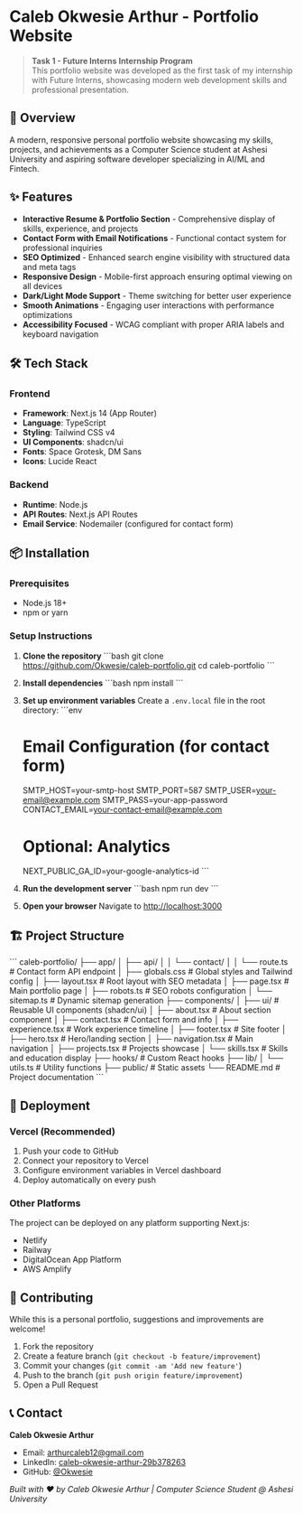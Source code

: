 # Caleb Okwesie Arthur - Portfolio Website

> **Task 1 - Future Interns Internship Program**  
> This portfolio website was developed as the first task of my internship with Future Interns, showcasing modern web development skills and professional presentation.

## 🚀 Overview

A modern, responsive personal portfolio website showcasing my skills, projects, and achievements as a Computer Science student at Ashesi University and aspiring software developer specializing in AI/ML and Fintech.

## ✨ Features

- **Interactive Resume & Portfolio Section** - Comprehensive display of skills, experience, and projects
- **Contact Form with Email Notifications** - Functional contact system for professional inquiries
- **SEO Optimized** - Enhanced search engine visibility with structured data and meta tags
- **Responsive Design** - Mobile-first approach ensuring optimal viewing on all devices
- **Dark/Light Mode Support** - Theme switching for better user experience
- **Smooth Animations** - Engaging user interactions with performance optimizations
- **Accessibility Focused** - WCAG compliant with proper ARIA labels and keyboard navigation

## 🛠️ Tech Stack

### Frontend
- **Framework**: Next.js 14 (App Router)
- **Language**: TypeScript
- **Styling**: Tailwind CSS v4
- **UI Components**: shadcn/ui
- **Fonts**: Space Grotesk, DM Sans
- **Icons**: Lucide React

### Backend
- **Runtime**: Node.js
- **API Routes**: Next.js API Routes
- **Email Service**: Nodemailer (configured for contact form)

## 📦 Installation

### Prerequisites
- Node.js 18+ 
- npm or yarn

### Setup Instructions

1. **Clone the repository**
   \`\`\`bash
   git clone https://github.com/Okwesie/caleb-portfolio.git
   cd caleb-portfolio
   \`\`\`

2. **Install dependencies**
   \`\`\`bash
   npm install
   \`\`\`

3. **Set up environment variables**
   Create a `.env.local` file in the root directory:
   \`\`\`env
   # Email Configuration (for contact form)
   SMTP_HOST=your-smtp-host
   SMTP_PORT=587
   SMTP_USER=your-email@example.com
   SMTP_PASS=your-app-password
   CONTACT_EMAIL=your-contact-email@example.com
   
   # Optional: Analytics
   NEXT_PUBLIC_GA_ID=your-google-analytics-id
   \`\`\`

4. **Run the development server**
   \`\`\`bash
   npm run dev
   \`\`\`

5. **Open your browser**
   Navigate to [http://localhost:3000](http://localhost:3000)

## 🏗️ Project Structure

\`\`\`
caleb-portfolio/
├── app/
│   ├── api/
│   │   └── contact/
│   │       └── route.ts          # Contact form API endpoint
│   ├── globals.css               # Global styles and Tailwind config
│   ├── layout.tsx                # Root layout with SEO metadata
│   ├── page.tsx                  # Main portfolio page
│   ├── robots.ts                 # SEO robots configuration
│   └── sitemap.ts                # Dynamic sitemap generation
├── components/
│   ├── ui/                       # Reusable UI components (shadcn/ui)
│   ├── about.tsx                 # About section component
│   ├── contact.tsx               # Contact form and info
│   ├── experience.tsx            # Work experience timeline
│   ├── footer.tsx                # Site footer
│   ├── hero.tsx                  # Hero/landing section
│   ├── navigation.tsx            # Main navigation
│   ├── projects.tsx              # Projects showcase
│   └── skills.tsx                # Skills and education display
├── hooks/                        # Custom React hooks
├── lib/
│   └── utils.ts                  # Utility functions
├── public/                       # Static assets
└── README.md                     # Project documentation
\`\`\`

## 🚀 Deployment

### Vercel (Recommended)
1. Push your code to GitHub
2. Connect your repository to Vercel
3. Configure environment variables in Vercel dashboard
4. Deploy automatically on every push

### Other Platforms
The project can be deployed on any platform supporting Next.js:
- Netlify
- Railway
- DigitalOcean App Platform
- AWS Amplify

## 🤝 Contributing

While this is a personal portfolio, suggestions and improvements are welcome!

1. Fork the repository
2. Create a feature branch (`git checkout -b feature/improvement`)
3. Commit your changes (`git commit -am 'Add new feature'`)
4. Push to the branch (`git push origin feature/improvement`)
5. Open a Pull Request

## 📞 Contact

**Caleb Okwesie Arthur**
- Email: [arthurcaleb12@gmail.com](mailto:arthurcaleb12@gmail.com)
- LinkedIn: [caleb-okwesie-arthur-29b378263](https://linkedin.com/in/caleb-okwesie-arthur-29b378263)
- GitHub: [@Okwesie](https://github.com/Okwesie)

*Built with ❤️ by Caleb Okwesie Arthur | Computer Science Student @ Ashesi University*
